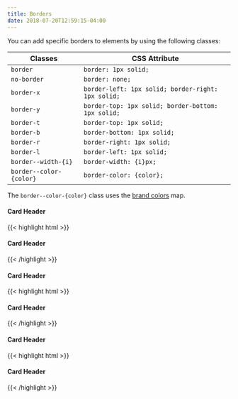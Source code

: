 ```yaml
---
title: Borders
date: 2018-07-20T12:59:15-04:00
---
```


You can add specific borders to elements by using the following classes:

| Classes                 | CSS Attribute                                      |
| ----------------------- | -------------------------------------------------- |
| `border`                | `border: 1px solid;`                               |
| `no-border`             | `border: none;`                                    |
| `border-x`              | `border-left: 1px solid; border-right: 1px solid;` |
| `border-y`              | `border-top: 1px solid; border-bottom: 1px solid;` |
| `border-t`              | `border-top: 1px solid;`                           |
| `border-b`              | `border-bottom: 1px solid;`                        |
| `border-r`              | `border-right: 1px solid;`                         |
| `border-l`              | `border-left: 1px solid;`                          |
| `border--width-{i}`     | `border-width: {i}px;`                             |
| `border--color-{color}` | `border-color: {color};`                           |

The `border--color-{color}` class uses the [brand colors](/section-color.html#kssref-color-brandcolors) map.

<div class="block-6">
  <div class="card">
    <h4 class="border-b border--color-navy pb-2 mb-2">Card Header</h4>
    <div class="card__content">
      <p class="skeleton" data-lines="7" data-animation="true"></p>
    </div>
  </div>
</div>
<div class="mt-4 mb-4">
{{< highlight html >}}
<div class="block-6">
  <div class="card">
    <h4 class="border-b border--color-navy pb-2 mb-2">Card Header</h4>
    <div class="card__content">
      <!-- Card content goes here! -->
    </div>
  </div>
</div>
{{< /highlight >}}
</div>
<div class="block-6">
  <div class="card">
    <h4 class="pb-2 mb-2">Card Header</h4>
    <div class="card__content block-container blocks px-3">
      <div class="block block-6 border-r border--color-med-blue">
        <p class="skeleton" data-lines="7" data-animation="true"></p>
      </div>
      <div class="block block-6">
        <p class="skeleton" data-lines="7" data-animation="true"></p>
      </div>
    </div>
  </div>
</div>
<div class="mt-4 mb-4">
{{< highlight html >}}
<div class="block-6">
  <div class="card">
    <h4 class="pb-2 mb-2">Card Header</h4>
    <div class="card__content block-container blocks px-3">
      <div class="block block-6 border-r border--color-med-blue">
        <!-- Card content goes here! -->
      </div>
      <div class="block block-6">
        <!-- Card content goes here! -->
      </div>
    </div>
  </div>
</div>
{{< /highlight >}}
</div>
<div class="block-6">
  <div class="card">
    <h4 class="border-y border--color-orange py-2 mb-2">Card Header</h4>
    <div class="card__content">
      <p class="skeleton" data-lines="7" data-animation="true"></p>
    </div>
  </div>
</div>
<div class="mt-4 mb-4">
{{< highlight html >}}
<div class="block-6">
  <div class="card">
    <h4 class="border-y border--color-orange py-2 mb-2">Card Header</h4>
    <div class="card__content">
      <!-- Card content goes here! -->
    </div>
  </div>
</div>
{{< /highlight >}}
</div>